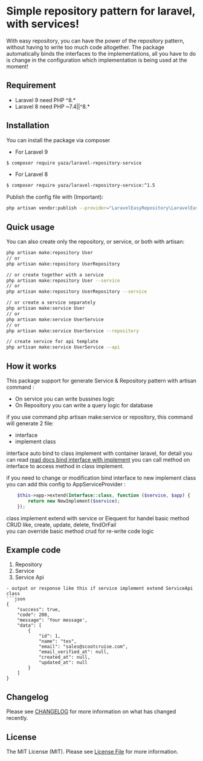 # Simple repository pattern for laravel, with services!

With easy repository, you can have the power of the repository pattern, without having to write too much code altogether. The package automatically binds the interfaces to the implementations, all you have to do is change in the configuration which implementation is being used at the moment!

## Requirement

- Laravel 9 need PHP ^8.*
- Laravel 8 need PHP ~7.4||^8.*

## Installation

You can install the package via composer
- For Laravel 9
```bash
$ composer require yaza/laravel-repository-service
```
- For Laravel 8
```bash
$ composer require yaza/laravel-repository-service:^1.5
```


Publish the config file with (Important):

```bash
php artisan vendor:publish --provider="LaravelEasyRepository\LaravelEasyRepositoryServiceProvider" --tag="easy-repository-config"
```

## Quick usage

You can also create only the repository, or service, or both with artisan:

```bash
php artisan make:repository User
// or
php artisan make:repository UserRepository

// or create together with a service
php artisan make:repository User --service
// or
php artisan make:repository UserRepository --service

// or create a service separately
php artisan make:service User
// or
php artisan make:service UserService
// or
php artisan make:service UserService --repository

// create service for api template
php artisan make:service UserService --api

```

## How it works
This package support for generate Service & Repository pattern with artisan command : <br>
- On service you can write bussines logic <br>
- On Repository you can write a query logic for database

if you use command php artisan make:service or repository, this command will generate 2 file: <br>
- interface 
- implement class

interface auto bind to class implement with container laravel, for detail you can read [read docs bind interface with implement](https://laravel.com/docs/9.x/container#binding-interfaces-to-implementations)
you can call method on interface to access method in class implement.

if you need to change or modification bind interface to new implement class you can add this config to AppServiceProvider :
```php
    $this->app->extend(Interface::class, function ($service, $app) {
        return new NewImplement($service);
    });
```

class implement extend with service or Elequent for handel basic method CRUD like, create, update, delete, findOrFail <br>
you can override basic method crud for re-write code logic


## Example code
1. Repository
2. Service
3. Service Api
```
- output or response like this if service implement extend ServiceApi class
```json
{
    "success": true,
    "code": 200,
    "message": 'Your message',
    "data": [
        {
            "id": 1,
            "name": "tes",
            "email": "sales@scootcruise.com",
            "email_verified_at": null,
            "created_at": null,
            "updated_at": null
        }
    ]
}
```

## Changelog

Please see [CHANGELOG](CHANGELOG.md) for more information on what has changed recently.

## License

The MIT License (MIT). Please see [License File](LICENSE.md) for more information.
